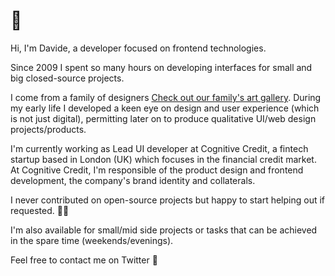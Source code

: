 # :vulcan_salute:

Hi, I'm Davide, a developer focused on frontend technologies.

Since 2009 I spent so many hours on developing interfaces for small and big closed-source projects.

I come from a family of designers <a href="https://vago.studio/en" target="_blank">Check out our family's art gallery</a>.
During my early life I developed a keen eye on design and user experience (which is not just digital), permitting later on to produce qualitative UI/web design projects/products.

I'm currently working as Lead UI developer at Cognitive Credit, a fintech startup based in London (UK) which focuses in the financial credit market. 
At Cognitive Credit, I'm responsible of the product design and frontend development, the company's brand identity and collaterals.

I never contributed on open-source projects but happy to start helping out if requested. :genie_man:

I'm also available for small/mid side projects or tasks that can be achieved in the spare time (weekends/evenings).

Feel free to contact me on Twitter :email:
